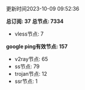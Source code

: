 更新时间2023-10-09 09:52:36

**总订阅: 37**
**总节点: 7334**
- vless节点: 7

**google ping有效节点: 157**
- v2ray节点: 65
- ss节点: 79
- trojan节点: 12
- ssr节点: 1
